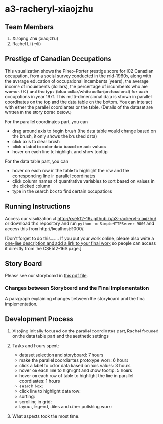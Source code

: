 a3-racheryl-xiaojzhu
===============

## Team Members

1. Xiaojing Zhu (xiaojzhu)
2. Rachel Li (ryli)

## Prestige of Canadian Occupations
This visualization shows the Pineo-Porter prestige score for 102 Canadian occupation, from a social survey conducted in the mid-1960s, along with the average education of occupational incumbents (years), the average income of incumbents (dollars), the percentage of incumbents who are women (%) and the type (blue collar/white collar/professional) for each occupations in year 1971. This multi-dimensional data is shown in  parallel coordinates on the top and the data table on the bottom. You can interact with either the parallel coordiantes or the table. (Details of the dataset are written in the story borad below.)
 
For the parallel coordinates part, you can 

* drag around axis to begin brush (the data table would change based on the brush, it only shows the brushed data)
* click axis to clear brush
* click a label to color data based on axis values 
* hover on each line to highlight and show tooltip

For the data table part, you can 

* hover on each row in the table to highlight the row and the corresponding line in parallel coordinates 
* click column names of quantitative variables to sort based on values in the clicked column 
* type in the search box to find certain occupations


## Running Instructions

Access our visulization at <http://cse512-16s.github.io/a3-racheryl-xiaojzhu/> or download this repository and run `python -m SimpleHTTPServer 9000` and access this from http://localhost:9000/.

[Don't forget to do this.......
If you put your work online, please also write a [one-line description and add a link to your final work](http://note.io/1n3u46s) so people can access it directly from the CSE512-16S page.]

## Story Board

Please see our storyboard in [this pdf file]().


### Changes between Storyboard and the Final Implementation

A paragraph explaining changes between the storyboard and the final implementation.


## Development Process

<!-- Include:
- Breakdown of how the work was split among the group members.
- A commentary on the development process, including answers to the following questions:
  - Roughly how much time did you spend developing your application?
  - What aspects took the most time? -->

1. Xiaojing initially focused on the parallel coordinates part, Rachel focused on the data table part and the aesthetic settings. 

2. Tasks and hours spent:
   * dataset selection and storyboard: 7 hours
   * make the parallel coordiantes prototype work: 6 hours
   * click a label to color data based on axis values: 3 hours
   * hover on each line to highlight and show tooltip: 5 hours
   * hover on each row of table to highlight the line in parallel coordiantes: 1 hours
   * search box:
   * click line to highlight data row:
   * sorting:
   * scrolling in grid:
   * layout, legend, titles and other polishing work: 

3. What aspects took the most time.
<!-- - text box of occupation name in paral. coord.
- reorder axes
- coloring of spaghetti lines: lumens by value selected, color by type
- click legend to filter type
- remove or keep the three buttons keep, exclude, reset
- add unit to axes -->
<!-- 
* Functionality by Members: 
- Xiaojing:
  - legend of type 
	- scrolling in grid
- Rachel:
	- order data alphabetically
	- add unit to axes
	- color and lumens -->